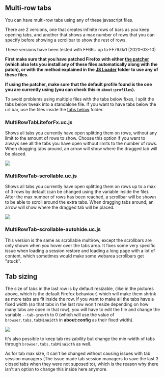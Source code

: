 <h2>Multi-row tabs</h2>
<p>You can have multi-row tabs using any of these javascript files.</p>
<p>There are 2 versions, one that creates infinite rows of bars as you keep opening tabs, and another that shows a max number of rows that you can specify before showing a scrollbar to show the rest of rows.</p>

<p>These versions have been tested with FF66+ up to FF76.0a1 (2020-03-10)</p>

<b>First make sure that you have patched Firefox with either <a href="https://github.com/Izheil/Quantum-Nox-Firefox-Dark-Full-Theme/releases">the patcher</a> (which also lets you install any of these files automatically along with the patch), or with the method explained in the <a href="https://github.com/Izheil/Quantum-Nox-Firefox-Dark-Full-Theme/tree/master/Multirow%20and%20other%20functions/JS%20Loader">JS Loader</a> folder to use any of these files.</b>

<b>If using the patcher, make sure that the default profile found is the one you are currently using (you can check this in <code>about:profiles</code>).</b>

<p>To avoid problems using multiple files with the tabs below fixes, I split the tabs below tweak into a standalone file. If you want to have tabs below the url bar, use the files inside the <a href="https://github.com/Izheil/Quantum-Nox-Firefox-Dark-Full-Theme/tree/master/Multirow%20and%20other%20functions/Tabs%20below">tabs below</a> folder.</p>

<h3>MultiRowTabLiteforFx.uc.js</h3>
<p>Shows all tabs you currently have open splitting them on rows, without any limit to the amount of rows to show. Choose this option if you want to always see all the tabs you have open without limits to the number of rows. When dragging tabs around, an arrow will show where the dragged tab will be placed.</p>
<img src="https://i.imgur.com/GWSgqD9.png">

<h3>MultiRowTab-scrollable.uc.js</h3>
<p>Shows all tabs you currently have open splitting them on rows up to a max of 3 rows by default (can be changed using the variable inside the file). After the max number of rows has been reached, a scrollbar will be shown to be able to scroll around the extra tabs. When dragging tabs around, an arrow will show where the dragged tab will be placed.</p>
<img src="https://i.imgur.com/2YUO9vq.png">

<h3>MultiRowTab-scrollable-autohide.uc.js</h3>
<p>This version is the same as scrollable multirow, except the scrollbars are only shown when you hover over the tabs area. It fixes some very specific issue when loading a session restore and loading a long page with a lot of content, which sometimes would make some webarea scrollbars get "stuck".</p>

<h2>Tab sizing</h2>
<p>The size of tabs in the last row is by default resizable, (like in the pictures above, which is the default Firefox behaviour) which will make them shrink as more tabs are fit inside the row. If you want to make all the tabs have a fixed width (so that tabs in the last row won't resize depending on how many tabs are open in that row), you will have to edit the file and change the variable <code>--tab-growth</code> to 0 (which will use the value of <code>browser.tabs.tabMinWidth</code> in <b>about:config</b> as their fixed width).</p>
<img src="https://i.imgur.com/twzsQ6V.png">

<p>It's also possible to keep tab resizability but change the min-width of tabs through <code>browser.tabs.tabMinWidth</code> as well.</p>
<p>As for tab max size, it can't be changed without causing issues with tab session managers (The issue made tab session managers to save the last 3 closed tabs when they were not suposed to), which is the reason why there isn't an option to change this inside here anymore.</p>